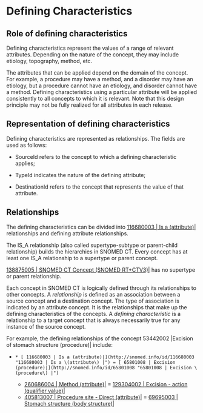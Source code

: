 # Defining Characteristics

## Role of defining characteristics

Defining characteristics represent the values of a range of relevant attributes. Depending on the nature of the concept, they may include etiology, topography, method, etc.

The attributes that can be applied depend on the domain of the concept. For example, a procedure may have a method, and a disorder may have an etiology, but a procedure cannot have an etiology, and disorder cannot have a method. Defining characteristics using a particular attribute will be applied consistently to all concepts to which it is relevant. Note that this design principle may not be fully realized for all attributes in each release.

## Representation of defining characteristics

Defining characteristics are represented as relationships. The fields are used as follows:

  * SourceId refers to the concept to which a defining characteristic applies;

  * TypeId indicates the nature of the defining attribute;

  * DestinationId refers to the concept that represents the value of that attribute.

## Relationships

The defining characteristics can be divided into [ 116680003 | Is a (attribute)|](http://snomed.info/id/116680003 "116680003 | Is a \(attribute\) |") relationships and defining attribute relationships.

The IS_A relationship (also called supertype-subtype or parent-child relationship) builds the hierarchies in SNOMED CT. Every concept has at least one IS_A relationship to a supertype or parent concept.

[ 138875005 | SNOMED CT Concept (SNOMED RT+CTV3)|](http://snomed.info/id/138875005 "138875005 | SNOMED CT Concept \(SNOMED RT+CTV3\) |") has no supertype or parent relationship.

Each concept in SNOMED CT is logically defined through its relationships to other concepts. A  _relationship_ is defined as an association between a source concept and a destination concept. The type of association is indicated by an attribute concept. It is the relationships that make up the defining characteristics of the concepts. A  _defining characteristic_ is a relationship to a target concept that is always necessarily true for any instance of the source concept. 

For example, the defining relationships of the concept 53442002 |Excision of stomach structure (procedure)| include:

  *     * [ 116680003 | Is a (attribute)|](http://snomed.info/id/116680003 "116680003 | Is a \(attribute\) |") = [ 65801008 | Excision (procedure)|](http://snomed.info/id/65801008 "65801008 | Excision \(procedure\) |")
    * [ 260686004 | Method (attribute)|](http://snomed.info/id/260686004 "260686004 | Method \(attribute\) |") = [ 129304002 | Excision - action (qualifier value)|](http://snomed.info/id/129304002 "129304002 | Excision - action \(qualifier value\) |")
    * [ 405813007 | Procedure site - Direct (attribute)|](http://snomed.info/id/405813007 "405813007 | Procedure site - Direct \(attribute\) |") = [ 69695003 | Stomach structure (body structure)|](http://snomed.info/id/69695003 "69695003 | Stomach structure \(body structure\) |")

